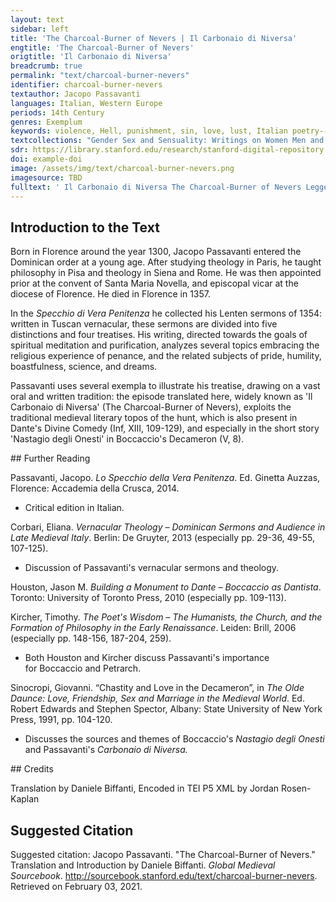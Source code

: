 ```yaml
---
layout: text
sidebar: left
title: 'The Charcoal-Burner of Nevers | Il Carbonaio di Niversa'
engtitle: 'The Charcoal-Burner of Nevers'
origtitle: 'Il Carbonaio di Niversa'
breadcrumb: true
permalink: "text/charcoal-burner-nevers"
identifier: charcoal-burner-nevers
textauthor: Jacopo Passavanti
languages: Italian, Western Europe
periods: 14th Century
genres: Exemplum
keywords: violence, Hell, punishment, sin, love, lust, Italian poetry--To 1400
textcollections: "Gender Sex and Sensuality: Writings on Women Men and Desire, Prayer Spirituality and Life after Death: Global Medieval Perspectives"
sdr: https://library.stanford.edu/research/stanford-digital-repository 
doi: example-doi 
image: /assets/img/text/charcoal-burner-nevers.png
imagesource: TBD 
fulltext: ' Il Carbonaio di Niversa The Charcoal-Burner of Nevers Leggesi iscritto da Elinando, che nel contado di Niversa fu uno povero uomo, il quale era buono e temente Iddio, ch'era carbonaio, e di quella arte si vivea. It can be read in Elinando's writings Hélinand of Froidmont, medieval poet and chronicler who lived between the end of the twelfth century and the beginning of the thirteenth. Passavanti refers to a story narrated in Helinand's moral treatise in Latin De Cognitione Sui (XIII). Hélinand's story was well known: it was retold, among others, by Vincent of Beauvais (Speculum Historiale, XXX, 120), John Bromyard (Summa Predicantium, A, XVII, 12), and in the Alphabetum Narrationum (DCXIII). , that in the County of Nevers Historic county of Burgundy, in central France, dating from the begininning of the 10th century. there was a poor man, kind and god-fearing, who was a charcoal-burner, and lived from that craft. E avendo egli accesa la fossa de' carboni una volta, e sendo la notte in una sua capannetta a guardia della incesa fossa, sentì in su l'ora della mezzanotte grandi strida. And once, when he had lit the charcoal pit and was spending the night in a small hut guarding the burning pit, around midnight he heard some loud wailing. Usci fuori per vedere che fosse, e vide venire in verso la fossa, correndo e stridendo, una femmina iscapigliata e ignuda; e dietro le venta umo cavaliere in su uno cavallo nero correndo, con uno coltello ignudo in mano; e della bocca e degli occhi e del naso del cavaliere e del cavallo uscia fiamma di fuoco ardente. He went out to see what it was and he saw, coming towards the pit, running and wailing, a woman disheveled and naked; and behind her, with a naked dagger in his hand, came a knight riding a black horse; and from the mouth, eyes, and nose of the knight and the horse came a flame of blazing fire. Giugnendo la femmina alla fossa, ch'ardea, non passò più oltre, e nella fossa non ardiva di gittarsi; ma correndo intorno alla fossa, fu so praggiunta dalcavaliere, che dietro le correa; la quale traendo guai, presa per li svolazzanti o capelli, crudelmente la feri per lo mezzo del petto col coltello che tenea in mano. Once the woman reached the burning pit, she couldn't cross it, and she didn't have the courage to throw herself into the pit; but, running around the pit, she was overtaken by the knight, who was chasing her; he grabbed her by her windswept hair, and while she was wailing, he fiercely wounded her in the center of her chest with the dagger he was holding in his hand. E cadendo in terra, con molto ispargimento di sangue, si la riprese per li insanguinati capelli, e gittòlla nella fossa de'carboni ardenti; dove lasciandola stare per alcuno spazio di tempo, tutta focosa e arsa la ritolse; e ponéndolasi davanti in sul collo del cavallo, correndo se n'andò per la via dond'era venuto. As she fell to the ground, splattering blood everywhere, he grabbed her again by her now bloodied hair and he threw her into the pit of burning charcoal. He left her there for a little while, taking her out once she was smoldering and burnt. Finally, he placed her in front of himself across his horse's back and he galloped away in the direction from which he had come. La seconda e la terza notte vide il carbonaio la simile visione. On the second and third night the charcoal-burner saw the same vision. Donde, essendo egli dimestico del conte di Niversa, tra per l'arte sua de' carboni, e per la bontà la quale il conte, ch'era uomo d'anima, gradiva, venne al conte, e dissegli la visione che tre notti avea veduta. And, since he was acquainted with the Count of Nevers, both because of his charcoal-craft and because of his kindness, which the count - a religious man - appreciated, he went to the count and told him about the vision that he had seen for three nights. Venne il conte col carbonaio al luogo della fossa; e vegghiando insieme nella capannetta, nell'ora usata venne la femmina stridendo, e 'l cavaliere dietro, e feciono tutto ciò che 'l carbonaio avea veduto. Il conte, avvegna che per lo orribile fatto ch'avea veduto, fosse molto spaventato, prese ardire. The count went with the charcoal-burner to the place where the pit was. While they were keeping watch together in the hut, at the usual hour, the woman came wailing, with the knight following her, and they did everything that the charcoal-burner had seen them do. E partendosi il cavaliere ispietato colla donna arsa attraversata in su 'l nero cavallo, gridò iscongiurandolo che dovesse ristare, e sporre la mostrata visione. The count took courage, even though he was terrified by the horrible event that he had seen. As the merciless knight was leaving with the burnt woman lying on the black horse, the count shouted, begging him to stay and to explain the vision that had been shown. Volse il cavaliere il cavallo, e fortemente piangendo, si rispose e disse: Da poi, conte, che tu vuoi sapere i mostrio martiri, i quali Iddio t'ha voluto mostrare, sappi ch'io fu'Giuffredi tuo cavaliere, e in tua corte nodrito. The knight turned the horse around and, crying loudly he answered, saying: “Count, since you want to know about our tortures “Martirii” in the Italian: it has both the meaning of “tortures” and “martyrdoms”. , which God wanted to show you, know that I was Giuffredi, your knight, raised at your court. Questa femmina, contro a cui io sono tanto crudele e fiero, è dama Beatrice, moglie che fu del tuo caro cavaliere Berlin ghieri. This woman, to whom I am so cruel and ferocious, is Lady Beatrice, who was wife to your dear knight Berlinghieri. Noi prendendo piacere di disonesto amore l'uno dell'altro, ci conducemmo a consentimento di peccato; il quale a tanto condusse lei, che per potere fare più liberamente il male, uccise il suo marito. Taking pleasure in a deceitful love for each other, we drove each other "Ci conducemmo" in the Italian: this could be interpreted as a reflexive form ("each one of us drove him\herself") or as a reciprocal reflexive ("we drove each other"). to consent to sin. This drove her, in order to commit evil more freely, to go as far as to kill her husband. E perseverammo nel peccato in fino alla 'nfermità della morte; ma nella infermità della morte, in prima ella e poi io tornammo a penitenzia; e confessando il nostro peccato, ricevemmo misericordia da Dio, il quale mutò la pena eterna dello 'nferno in pena temporale di purgatoro. We continued in sin until the frailty of death; but in the frailty of death, we repented, she first and then I. Since we confessed our sin, we received mercy from God, who transformed the eternal punishment "Pena" in the Italian: it also translates to "pain". of hell into the temporal punishment of purgatory. Onde sappi che noi non siamo dannati, ma facciamo in cotale guisa, com'hai veduto, per nostro purgatoro; e averanno fine, quando che sia, nostre gravi pene. You should then know that we are not damned, but we act in this way, as you have seen, for our purgatory, but our severe punishments will come to an end eventuallyˮ. E domandando il conte che gli desse ad intendere le loro pene più specificatamente, rispose con lagrime e sospiri: imperò che questa donna per amore di me uccise il suo marito, l'è data questa penitenzia, che ogni notte, tanto quanto ha istanziato la divina giustizia, patisce per le mie mani duolo di penosa morte di coltello. When the count asked him to explain their punishments with more specificity, he answered with tears and sighs: “Since this woman, out of love for me, killed her husband, the following punishment is given to her: every night, for as long as divine justice has established, she suffers by my hands the pain of a dolorous death by dagger. E imperò ch'ella ebbe in vero di me ardente amore di carnale concupiscenzia, per le mie mani ogni notte è gittata ad ardere nel fuoco, come nella visione vi fu mostrato. Because she felt toward me a burning love of carnal concupiscence, by my hands every night she is thrown into the fire to burn, as it was shown to you in the vision. E come già ci vedemmo con grande disio e con piacere di gran diletto, cosi ora ci veggiamo con grande odio e ci perseguitiamo con grande isdegno. And as before we saw each other with great desire and with the pleasure of great joy, now we see each other with great hatred and we chase each other with great disdain. E come l'uno fu cagione all'altro d'accendimento di disordinato amore, così l'uno è cagione all'altro di crudele tormento: chè ogni pena ch'io fo patire a lei, sostegno io; chè 'l coltello di che io la ferisco, tutto è fuoco che non si spegne; e gittandola nel fuoco, e traéndonela e portandola, tutto ardo io di quello medesimo fuoco ch'arde ella. Just as each caused the other to burn with dishonest "Disordinato" in the Italian: it literally means "lacking order," but by extension it came to mean "against the moral order." love, so does each bring the other cruel torment. For, every pain that I make her endure, I bear too; and the dagger with which I wound her is all a fire that cannot be put out; and throwing her in the fire and taking her out and carrying her away, all of it I burn with that same fire that burns her. E 'l cavallo si è uno demonio, al quale siamo dati, che ci ha a tormentare. And the horse is a demon, to whom we are given, and who is charged with tormenting us. Molte altre sono le nostre pene. We have many more punishments. Pregate Iddio per noi; e fate limosine e dire messe, acciò che si alleggierino o i nostri martiri. Pray to God for us, and give alms, and have masses said, so that our tortures may be lightened. E, questo detto, spari, come saetta folgore. And, having said this, he disappeared like a flash of lightning. Non c'incresca adunque, dilettissimi miei, sofferire alquanto di pena qui, acciò che possiamo iscampare da quelle orribili pene e dolorosi tormenti dell'altra vita, alla quale, o vogliamo noi o no, pure ci conviene andare. We shouldn't regret then, my dears, suffering a few punishments here, in order to avoid those horrible punishments and painful torments in the other life where, willing or not, we nevertheless must go. '
---
```

## Introduction to the Text 
<p>Born in Florence around the year 1300, Jacopo Passavanti entered the Dominican order at a young age. After studying theology in Paris, he taught philosophy in Pisa and theology in Siena and Rome. He was then appointed prior at the convent of Santa Maria Novella, and episcopal vicar at the diocese of Florence. He died in Florence in 1357.</p> <p>In the <em>Specchio di Vera Penitenza</em> he collected his Lenten sermons of 1354: written in Tuscan vernacular, these sermons are divided into five distinctions and four treatises. His writing, directed towards the goals of spiritual meditation and purification, analyzes several topics embracing the religious experience of penance, and the related subjects of pride, humility, boastfulness, science, and dreams.</p> <p>Passavanti uses several exempla to illustrate his treatise, drawing on a vast oral and written tradition: the episode translated here, widely known as 'Il Carbonaio di Niversa' (The Charcoal-Burner of Nevers), exploits the traditional medieval literary topos of the hunt, which is also present in Dante's Divine Comedy (Inf, XIII, 109-129), and especially in the short story 'Nastagio degli Onesti' in Boccaccio's Decameron (V, 8).</p>
## Further Reading 
<p>Passavanti, Jacopo. <em>Lo Specchio della Vera Penitenza</em>. Ed. Ginetta Auzzas, Florence: Accademia della Crusca, 2014.</p> <ul> <li>Critical edition in Italian.</li> </ul> <p>Corbari, Eliana. <em>Vernacular Theology – Dominican Sermons and Audience in Late Medieval Italy</em>. Berlin: De Gruyter, 2013 (especially pp. 29-36, 49-55, 107-125).</p> <ul> <li>Discussion of Passavanti's vernacular sermons and theology.</li> </ul> <p>Houston, Jason M. <em>Building a Monument to Dante – Boccaccio as Dantista</em>. Toronto: University of Toronto Press, 2010 (especially pp. 109-113).</p> <p>Kircher, Timothy. <em>The Poet's Wisdom – The Humanists, the Church, and the Formation of Philosophy in the Early Renaissance</em>. Leiden: Brill, 2006 (especially pp. 148-156, 187-204, 259).</p> <ul> <li>Both Houston and Kircher discuss Passavanti's importance for Boccaccio and Petrarch.</li> </ul> <p>Sinocropi, Giovanni. “Chastity and Love in the Decameron”, in <em>The Olde Daunce: Love, Friendship, Sex and Marriage in the Medieval World</em>. Ed. Robert Edwards and Stephen Spector, Albany: State University of New York Press, 1991, pp. 104-120.</p> <ul> <li>Discusses the sources and themes of Boccaccio's <em>Nastagio degli Onesti</em> and Passavanti's <em>Carbonaio di Niversa.</em></li> </ul>
## Credits

Translation by Daniele Biffanti, 
Encoded in TEI P5 XML by Jordan Rosen-Kaplan
## Suggested Citation
<p>Suggested citation: Jacopo Passavanti.  "The Charcoal-Burner of Nevers." Translation and Introduction by Daniele Biffanti. <em>Global Medieval Sourcebook</em>. <a href="http://sourcebook.stanford.edu/text/charcoal-burner-nevers">http://sourcebook.stanford.edu/text/charcoal-burner-nevers</a>. Retrieved on February 03, 2021.</p>